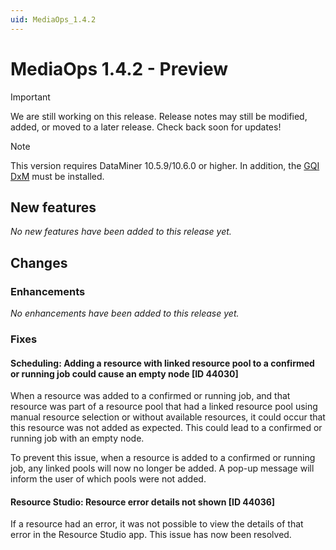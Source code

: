 ```yaml
---
uid: MediaOps_1.4.2
---
```


# MediaOps 1.4.2 - Preview

> [!IMPORTANT]
> We are still working on this release. Release notes may still be modified, added, or moved to a later release. Check back soon for updates!

> [!NOTE]
> This version requires DataMiner 10.5.9/10.6.0 or higher. In addition, the [GQI DxM](xref:GQI_DxM) must be installed.

## New features

*No new features have been added to this release yet.*

## Changes

### Enhancements

*No enhancements have been added to this release yet.*

### Fixes

#### Scheduling: Adding a resource with linked resource pool to a confirmed or running job could cause an empty node [ID 44030]

When a resource was added to a confirmed or running job, and that resource was part of a resource pool that had a linked resource pool using manual resource selection or without available resources, it could occur that this resource was not added as expected. This could lead to a confirmed or running job with an empty node.

To prevent this issue, when a resource is added to a confirmed or running job, any linked pools will now no longer be added. A pop-up message will inform the user of which pools were not added.

#### Resource Studio: Resource error details not shown [ID 44036]

If a resource had an error, it was not possible to view the details of that error in the Resource Studio app. This issue has now been resolved.
